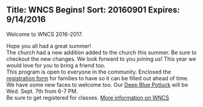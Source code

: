 Title: WNCS Begins!
Sort: 20160901
Expires: 9/14/2016
---
Welcome to WNCS 2016-2017.

Hope you all had a great summer!  
The church had a new addition added to the church this summer. 
Be sure to checkout the new changes. 
We look forward to you joining us! 
This year we would love for you to bring a friend too.  
This program is open to everyone in the community. 
Enclosed the <a href="assets\pdf\Registration Form.pdf" target="blank">registration form</a> for families to have so it can be filled out ahead of time.  
We have some new faces to welcome too. 
Our <a href="assets\img\WNCS Potluck Invite.jpg" target="blank">Deep Blue Potluck</a> will be Wed. Sept. 7th from 6-7 PM.  
Be sure to get registered for classes. 
<a href="assets\pdf\WNCS NEWS 16-17.pdf" target="blank">More information on WNCS</a> 

